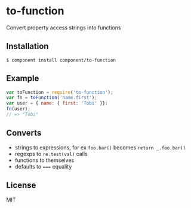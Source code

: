 # to-function

  Convert property access strings into functions

## Installation

    $ component install component/to-function

## Example

```js
var toFunction = require('to-function');
var fn = toFunction('name.first');
var user = { name: { first: 'Tobi' }};
fn(user);
// => "Tobi"
```

## Converts

  - strings to expressions, for ex `foo.bar()` becomes `return _.foo.bar()`
  - regexps to `re.test(val)` calls
  - functions to themselves
  - defaults to `===` equality

## License

  MIT
